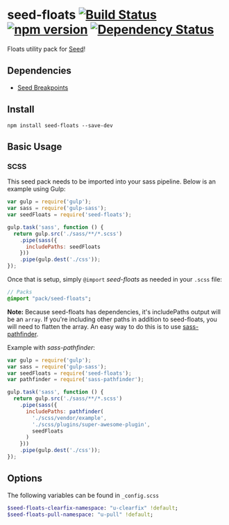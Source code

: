# seed-floats [![Build Status](https://travis-ci.org/helpscout/seed-floats.svg?branch=master)](https://travis-ci.org/helpscout/seed-floats) [![npm version](https://badge.fury.io/js/seed-floats.svg)](https://badge.fury.io/js/seed-floats) [![Dependency Status](https://david-dm.org/helpscout/seed-floats.svg)](https://david-dm.org/helpscout/seed-floats)
Floats utility pack for [Seed](https://github.com/helpscout/seed)!


## Dependencies
* [Seed Breakpoints](https://github.com/helpscout/seed-breakpoints)


## Install
```
npm install seed-floats --save-dev
```


## Basic Usage

### SCSS
This seed pack needs to be imported into your sass pipeline. Below is an example using Gulp:


```javascript
var gulp = require('gulp');
var sass = require('gulp-sass');
var seedFloats = require('seed-floats');

gulp.task('sass', function () {
  return gulp.src('./sass/**/*.scss')
    .pipe(sass({
      includePaths: seedFloats
    }))
    .pipe(gulp.dest('./css'));
});
```

Once that is setup, simply `@import` *seed-floats* as needed in your `.scss` file:

```sass
// Packs
@import "pack/seed-floats";
```

**Note:** Because seed-floats has dependencies, it's includePaths output will be an `array`. If you're including other paths in addition to seed-floats, you will need to flatten the array. An easy way to do this is to use [sass-pathfinder](https://github.com/itsjonq/sass-pathfinder).

Example with *sass-pathfinder*:

```javascript
var gulp = require('gulp');
var sass = require('gulp-sass');
var seedFloats = require('seed-floats');
var pathfinder = require('sass-pathfinder');

gulp.task('sass', function () {
  return gulp.src('./sass/**/*.scss')
    .pipe(sass({
      includePaths: pathfinder(
        './scss/vendor/example',
        './scss/plugins/super-awesome-plugin',
        seedFloats
      )
    }))
    .pipe(gulp.dest('./css'));
});
```


## Options

The following variables can be found in `_config.scss`

```sass
$seed-floats-clearfix-namespace: "u-clearfix" !default;
$seed-floats-pull-namespace: "u-pull" !default;
```
